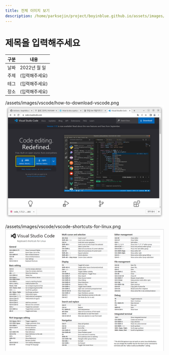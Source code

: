 ```yaml
---
title: 전체 이미지 보기
description: /home/parksejin/project/boyinblue.github.io/assets/images/vscode
---
```



제목을 입력해주세요
===


|구분|내용|
|---|---|
|날짜|2022년 월 일|
|주제|(입력해주세요)|
|테그|(입력해주세요)|
|장소|(입력해주세요)|


/assets/images/vscode/how-to-download-vscode.png
![이미지](how-to-download-vscode.png)


/assets/images/vscode/vscode-shortcuts-for-linux.png
![이미지](vscode-shortcuts-for-linux.png)


